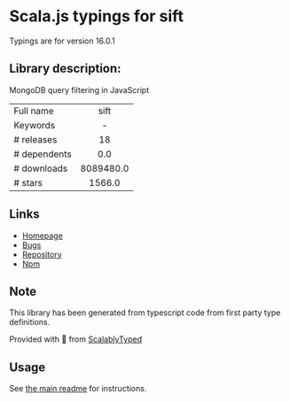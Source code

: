
# Scala.js typings for sift

Typings are for version 16.0.1

## Library description:
MongoDB query filtering in JavaScript

|                    |                 |
| ------------------ | :-------------: |
| Full name          | sift |
| Keywords           | - |
| # releases         | 18 |
| # dependents       | 0.0 |
| # downloads        | 8089480.0 |
| # stars            | 1566.0 |

## Links
- [Homepage](https://github.com/crcn/sift.js#readme)
- [Bugs](https://github.com/crcn/sift.js/issues)
- [Repository](https://github.com/crcn/sift.js)
- [Npm](https://www.npmjs.com/package/sift)
    


## Note
This library has been generated from typescript code from first party type definitions.

Provided with :purple_heart: from [ScalablyTyped](https://github.com/oyvindberg/ScalablyTyped)

## Usage
See [the main readme](../../readme.md) for instructions.


